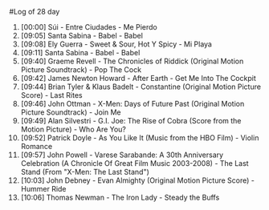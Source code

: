 #Log of 28 day

1. [00:00] Súi - Entre Ciudades - Me Pierdo
1. [09:05] Santa Sabina - Babel - Babel
1. [09:08] Ely Guerra - Sweet & Sour, Hot Y Spicy - Mi Playa
1. [09:11] Santa Sabina - Babel - Babel
1. [09:40] Graeme Revell - The Chronicles of Riddick (Original Motion Picture Soundtrack) - Pop The Cock
1. [09:42] James Newton Howard - After Earth - Get Me Into The Cockpit
1. [09:44] Brian Tyler & Klaus Badelt - Constantine (Original Motion Picture Score) - Last Rites
1. [09:46] John Ottman - X-Men: Days of Future Past (Original Motion Picture Soundtrack) - Join Me
1. [09:49] Alan Silvestri - G.I. Joe: The Rise of Cobra (Score from the Motion Picture) - Who Are You?
1. [09:52] Patrick Doyle - As You Like It (Music from the HBO Film) - Violin Romance
1. [09:57] John Powell - Varese Sarabande: A 30th Anniversary Celebration (A Chronicle Of Great Film Music 2003-2008) - The Last Stand (From "X-Men: The Last Stand")
1. [10:03] John Debney - Evan Almighty (Original Motion Picture Score) - Hummer Ride
1. [10:06] Thomas Newman - The Iron Lady - Steady the Buffs
